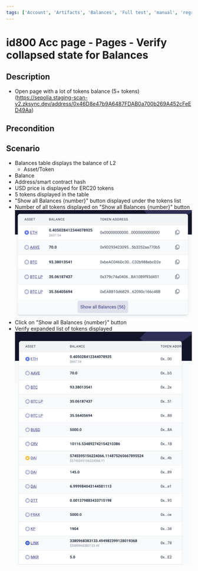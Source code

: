 ```yaml
---
tags: ['Account', 'Artifacts', 'Balances', 'Full test', 'manual', 'regression', 'Active']
---
```


# id800 Acc page - Pages - Verify collapsed state for Balances

## Description
  - Open page with a lot of tokens balance (5+ tokens) (https://sepolia.staging-scan-v2.zksync.dev/address/0x46D8e47b9A6487FDAB0a700b269A452cFeED49Aa)

## Precondition


## Scenario
- Balances table displays the balance of L2
    - Asset/Token
- Balance
- Address/smart contract hash
- USD price is displayed for ERC20 tokens
- 5 tokens displayed in the table
- "Show all Balances \{number\}" button displayed under the tokens list
- Number of all tokens displayed on "Show all Balances \{number\}" button
  ![Screenshot](../../../../static/img/Pages/AccountsPage/id800_1.png)
- Click on "Show all Balances \{number\}" button
- Verify expanded list of tokens displayed
  ![Screenshot](../../../../static/img/Pages/AccountsPage/id800_2.png)
